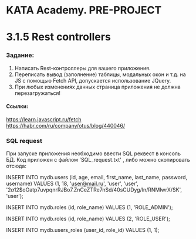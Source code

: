 # KATA Academy. PRE-PROJECT

# 3.1.5 Rest controllers

### Задание: 

1. Написать Rest-контроллеры для вашего приложения.
2. Переписать вывод (заполнение) таблицы, модальных окон и т.д. на JS c помощью Fetch API, допускается использование JQuery.
3. При любых изменениях данных страница приложения не должна перезагружаться!

#### Ссылки:

https://learn.javascript.ru/fetch
https://habr.com/ru/company/otus/blog/440046/

### SQL request
При запуске приложения необходимо ввести SQL реквест в консоль БД. Код приложен с файлом 'SQL_request.txt' , либо можно скопировать отсюда:

INSERT INTO mydb.users (id, age, email, first_name, last_name, password, username)
VALUES (1, 18, 'user@mail.ru', 'user', 'user', '$2a$12$oOatp7uvpqnrRJBo7.ZnCeZTRe7nSd/40sCUDyg/ln/RNMlwrX/SK', 'user');

INSERT INTO mydb.roles (id, role_name)
VALUES (1, 'ROLE_ADMIN');

INSERT INTO mydb.roles (id, role_name)
VALUES (2, 'ROLE_USER');

INSERT INTO mydb.users_roles (user_id, role_id)
VALUES (1, 1);
